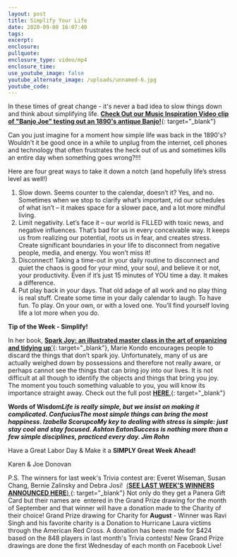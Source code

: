 ```yaml
---
layout: post
title: Simplify Your Life
date: 2020-09-08 16:07:40
tags:
excerpt:
enclosure:
pullquote:
enclosure_type: video/mp4
enclosure_time:
use_youtube_image: false
youtube_alternate_image: /uploads/unnamed-6.jpg
youtube_code:
---
```


In these times of great change - it's never a bad idea to slow things down and think about simplifying life.&nbsp;[**Check Out our Music Inspiration Video clip of "Banjo Joe" testing out an 1890's antique Banjo\!**](https://t.e2ma.net/click/9vvjzc/5wd3tzj/d7uppg){: target="_blank"}

Can you just imagine for a moment how simple life was back in the 1890's?&nbsp; Wouldn't it be good once in a while to unplug from the internet, cell phones and technology that often frustrates the heck out of us and sometimes kills an entire day when something goes wrong?\!\!\!

Here are four great ways to take it down a notch (and hopefully life’s stress level as well\!)

1. Slow down. Seems counter to the calendar, doesn’t it? Yes, and no. Sometimes when we stop to clarify what’s important, rid our schedules of what isn’t – it makes space for a slower pace, and a lot more mindful living.
2. Limit negativity. Let’s face it – our world is FILLED with toxic news, and negative influences. That’s bad for us in every conceivable way. It keeps us from realizing our potential, roots us in fear, and creates stress. Create significant boundaries in your life to disconnect from negative people, media, and energy. You won’t miss it\!
3. Disconnect\! Taking a time-out in your daily routine to disconnect and quiet the chaos is good for your mind, your soul, and believe it or not, your productivity. Even if it’s just 15 minutes of YOU time a day. It makes a difference.
4. Put play back in your days. That old adage of all work and no play thing is real stuff. Create some time in your daily calendar to laugh. To have fun. To play. On your own, or with a loved one. You’ll find yourself loving life a lot more when you do.

**Tip of the Week - Simplify\!**

In her book,&nbsp;[**Spark Joy: an illustrated master class in the art of organizing and tidying up**’](https://t.e2ma.net/click/9vvjzc/5wd3tzj/tzvppg){: target="_blank"}, Marie Kondo encourages people to discard the things that don’t spark joy. Unfortunately, many of us are actually weighed down by possessions and therefore not really aware, or perhaps cannot see the things that can bring joy into our lives. It is not difficult at all though to identify the objects and things that bring you joy. The moment you touch something valuable to you, you will know its importance straight away. Check out the full post&nbsp;[**HERE**.](https://t.e2ma.net/click/9vvjzc/5wd3tzj/9rwppg){: target="_blank"}

**Words of Wisdom*****Life is really simple, but we insist on making it complicated. ConfuciusThe most simple things can bring the most happiness. Izabella ScorupcoMy key to dealing with stress is simple: just stay cool and stay focused. Ashton EatonSuccess is nothing more than a few simple disciplines, practiced every day. Jim Rohn***

Have a Great Labor Day & Make it a&nbsp;**SIMPLY Great Week Ahead\!**

Karen & Joe Donovan

P.S. The winners for last week's Trivia contest are: Everet Wiseman, Susan Chang, Bernie Zalinsky and Debra Josi\! &nbsp;[(**SEE LAST WEEK'S WINNERS ANNOUNCED HERE**)&nbsp;](https://t.e2ma.net/click/9vvjzc/5wd3tzj/pkxppg){: target="_blank"}&nbsp;Not only do they get a Panera Gift Card but their names are&nbsp; entered in the Grand Prize drawing for the month of September and that winner will have a donation made to the Charity of their choice\! Grand Prize drawing for Charity for&nbsp;**August**&nbsp;- Winner was Ravi Singh and his favorite charity is a Donation to Hurricane Laura victims through the American Red Cross. A donation has been made for $424&nbsp; based on the 848 players in last month's Trivia contests\! New Grand Prize drawings are done the first Wednesday of each month on Facebook Live\!&nbsp;